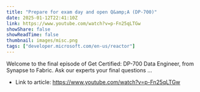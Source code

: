 ```yaml
---
title: "Prepare for exam day and open Q&amp;A (DP-700)"
date: 2025-01-12T22:41:10Z
link: https://www.youtube.com/watch?v=p-Fn25qLTGw
showShare: false
showReadTime: false
thumbnail: images/misc.png
tags: ["developer.microsoft.com/en-us/reactor"]
---
```

Welcome to the final episode of Get Certified: DP-700 Data Engineer, from Synapse to Fabric. Ask our experts your final questions ...

- Link to article: https://www.youtube.com/watch?v=p-Fn25qLTGw